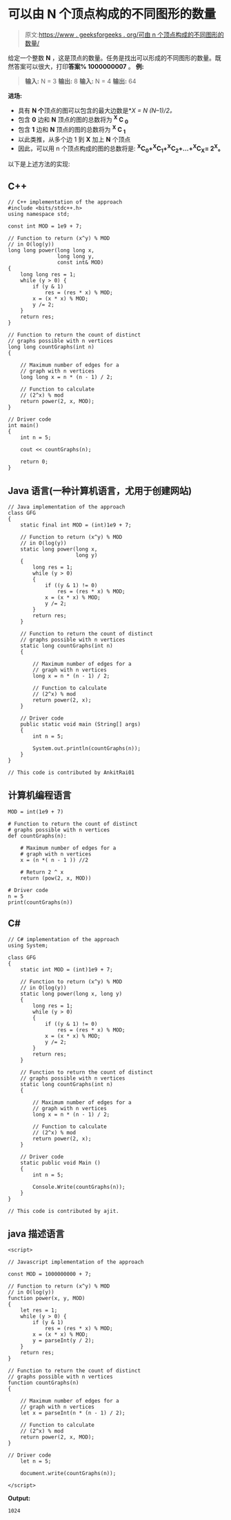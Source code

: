 # 可以由 N 个顶点构成的不同图形的数量

> 原文:[https://www . geeksforgeeks . org/可由 n 个顶点构成的不同图形的数量/](https://www.geeksforgeeks.org/count-of-distinct-graphs-that-can-be-formed-with-n-vertices/)

给定一个整数 **N** ，这是顶点的数量。任务是找出可以形成的不同图形的数量。既然答案可以很大，打印**答案% 1000000007** 。
**例:**

> **输入:** N = 3
> **输出:** 8
> **输入:** N = 4
> **输出:** 64

**进场:**

*   具有 **N 个**顶点的图可以包含的最大边数是**X = N *(N–1)/2。**
*   包含 **0** 边和 **N** 顶点的图的总数将为 **<sup>X</sup> C <sub>0</sub>**
*   包含 **1** 边和 **N** 顶点的图的总数将为 **<sup>X</sup> C <sub>1</sub>**
*   以此类推，从多个边 1 到 **X** 加上 **N** 个顶点
*   因此，可以用 n 个顶点构成的图的总数将是:
    **<sup>X</sup>C<sub>0</sub>+<sup>X</sup>C<sub>1</sub>+<sup>X</sup>C<sub>2</sub>+…+<sup>X</sup>C<sub>X</sub>= 2<sup>X</sup>。**

以下是上述方法的实现:

## C++

```
// C++ implementation of the approach
#include <bits/stdc++.h>
using namespace std;

const int MOD = 1e9 + 7;

// Function to return (x^y) % MOD
// in O(log(y))
long long power(long long x,
                long long y,
                const int& MOD)
{
    long long res = 1;
    while (y > 0) {
        if (y & 1)
            res = (res * x) % MOD;
        x = (x * x) % MOD;
        y /= 2;
    }
    return res;
}

// Function to return the count of distinct
// graphs possible with n vertices
long long countGraphs(int n)
{

    // Maximum number of edges for a
    // graph with n vertices
    long long x = n * (n - 1) / 2;

    // Function to calculate
    // (2^x) % mod
    return power(2, x, MOD);
}

// Driver code
int main()
{
    int n = 5;

    cout << countGraphs(n);

    return 0;
}
```

## Java 语言(一种计算机语言，尤用于创建网站)

```
// Java implementation of the approach
class GFG
{
    static final int MOD = (int)1e9 + 7;

    // Function to return (x^y) % MOD
    // in O(log(y))
    static long power(long x,
                      long y)
    {
        long res = 1;
        while (y > 0)
        {
            if ((y & 1) != 0)
                res = (res * x) % MOD;
            x = (x * x) % MOD;
            y /= 2;
        }
        return res;
    }

    // Function to return the count of distinct
    // graphs possible with n vertices
    static long countGraphs(int n)
    {

        // Maximum number of edges for a
        // graph with n vertices
        long x = n * (n - 1) / 2;

        // Function to calculate
        // (2^x) % mod
        return power(2, x);
    }

    // Driver code
    public static void main (String[] args)
    {
        int n = 5;

        System.out.println(countGraphs(n));
    }
}

// This code is contributed by AnkitRai01
```

## 计算机编程语言

```
MOD = int(1e9 + 7)

# Function to return the count of distinct
# graphs possible with n vertices
def countGraphs(n):

    # Maximum number of edges for a
    # graph with n vertices
    x = (n *( n - 1 )) //2

    # Return 2 ^ x
    return (pow(2, x, MOD))

# Driver code
n = 5
print(countGraphs(n))
```

## C#

```
// C# implementation of the approach
using System;

class GFG
{
    static int MOD = (int)1e9 + 7;

    // Function to return (x^y) % MOD
    // in O(log(y))
    static long power(long x, long y)
    {
        long res = 1;
        while (y > 0)
        {
            if ((y & 1) != 0)
                res = (res * x) % MOD;
            x = (x * x) % MOD;
            y /= 2;
        }
        return res;
    }

    // Function to return the count of distinct
    // graphs possible with n vertices
    static long countGraphs(int n)
    {

        // Maximum number of edges for a
        // graph with n vertices
        long x = n * (n - 1) / 2;

        // Function to calculate
        // (2^x) % mod
        return power(2, x);
    }

    // Driver code
    static public void Main ()
    {
        int n = 5;

        Console.Write(countGraphs(n));
    }
}

// This code is contributed by ajit.
```

## java 描述语言

```
<script>

// Javascript implementation of the approach

const MOD = 1000000000 + 7;

// Function to return (x^y) % MOD
// in O(log(y))
function power(x, y, MOD)
{
    let res = 1;
    while (y > 0) {
        if (y & 1)
            res = (res * x) % MOD;
        x = (x * x) % MOD;
        y = parseInt(y / 2);
    }
    return res;
}

// Function to return the count of distinct
// graphs possible with n vertices
function countGraphs(n)
{

    // Maximum number of edges for a
    // graph with n vertices
    let x = parseInt(n * (n - 1) / 2);

    // Function to calculate
    // (2^x) % mod
    return power(2, x, MOD);
}

// Driver code
    let n = 5;

    document.write(countGraphs(n));

</script>
```

**Output:** 

```
1024
```